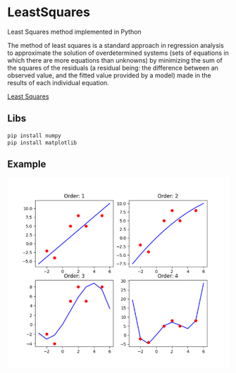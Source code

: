 # LeastSquares
Least Squares method implemented in Python

The method of least squares is a standard approach in regression analysis to approximate the solution of overdetermined systems (sets of equations in which there are more equations than unknowns) by minimizing the sum of the squares of the residuals (a residual being: the difference between an observed value, and the fitted value provided by a model) made in the results of each individual equation.

[Least Squares](https://en.wikipedia.org/wiki/Least_squares)

## Libs

```
pip install numpy
pip install matplotlib
```

## Example
![alt text](https://github.com/MorcilloSanz/LeastSquares/blob/main/img/img.png)
